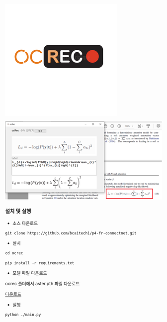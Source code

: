 
![logo](https://github.com/bcaitech1/p4-fr-connectnet/blob/main/ocrec/static/orc.png)

![capture](https://github.com/bcaitech1/p4-fr-connectnet/blob/main/ocrec/capture.png)

### 설치 및 실행 <a name = 'Install'></a>

* 소스  다운로드 
```shell
git clone https://github.com/bcaitech1/p4-fr-connectnet.git

```

* 설치 
```shell
cd ocrec

pip install -r requirements.txt
```


* 모델 파일 다운로드 

ocrec 폴더에서 aster.pth 파일 다운로드 

[다운로드](https://drive.google.com/file/d/15EI23ZJb_FQwk5wAxG_sR0G8vVUe61_z/view?usp=sharing)



* 실행 
```shell
python ./main.py

```
